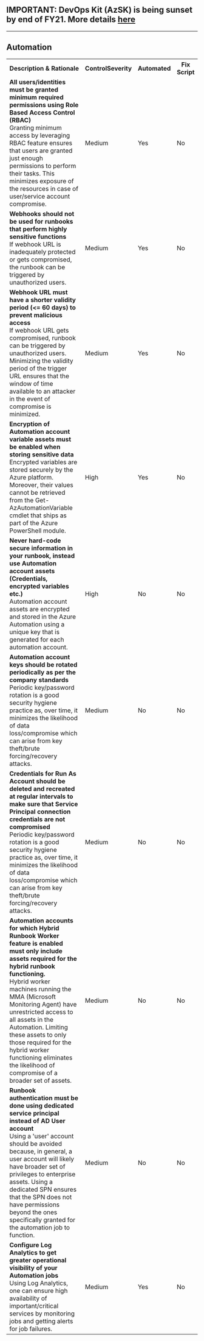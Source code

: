## IMPORTANT: DevOps Kit (AzSK) is being sunset by end of FY21. More details [here](/ReleaseNotes/AzSKSunsetNotice.md)
----------------------------------------------

<html>
<head>

</head><body>
<H2>Automation</H2><table><tr><th>Description & Rationale</th><th>ControlSeverity</th><th>Automated</th><th>Fix Script</th></tr><tr><td><b>All users/identities must be granted minimum required permissions using Role Based Access Control (RBAC)</b><br/>Granting minimum access by leveraging RBAC feature ensures that users are granted just enough permissions to perform their tasks. This minimizes exposure of the resources in case of user/service account compromise.</td><td>Medium</td><td>Yes</td><td>No</td></tr><tr><td><b>Webhooks should not be used for runbooks that perform highly sensitive functions</b><br/>If webhook URL is inadequately protected or gets compromised, the runbook can be triggered by unauthorized users.</td><td>Medium</td><td>Yes</td><td>No</td></tr><tr><td><b>Webhook URL must have a shorter validity period (<= 60 days) to prevent malicious access</b><br/>If webhook URL gets compromised, runbook can be triggered by unauthorized users. Minimizing the validity period of the trigger URL ensures that the window of time available to an attacker in the event of compromise is minimized.</td><td>Medium</td><td>Yes</td><td>No</td></tr><tr><td><b>Encryption of Automation account variable assets must be enabled when storing sensitive data</b><br/>Encrypted variables are stored securely by the Azure platform. Moreover, their values cannot be retrieved from the Get-AzAutomationVariable cmdlet that ships as part of the Azure PowerShell module.</td><td>High</td><td>Yes</td><td>No</td></tr><tr><td><b>Never hard-code secure information in your runbook, instead use Automation account assets (Credentials, encrypted variables etc.)</b><br/>Automation account assets are encrypted and stored in the Azure Automation using a unique key that is generated for each automation account.</td><td>High</td><td>No</td><td>No</td></tr><tr><td><b>Automation account keys should be rotated periodically as per the company standards</b><br/>Periodic key/password rotation is a good security hygiene practice as, over time, it minimizes the likelihood of data loss/compromise which can arise from key theft/brute forcing/recovery attacks.</td><td>Medium</td><td>No</td><td>No</td></tr><tr><td><b>Credentials for Run As Account should be deleted and recreated at regular intervals to make sure that Service Principal connection credentials are not compromised</b><br/>Periodic key/password rotation is a good security hygiene practice as, over time, it minimizes the likelihood of data loss/compromise which can arise from key theft/brute forcing/recovery attacks.</td><td>Medium</td><td>No</td><td>No</td></tr><tr><td><b>Automation accounts for which Hybrid Runbook Worker feature is enabled must only include assets required for the hybrid runbook functioning.</b><br/>Hybrid worker machines running the MMA (Microsoft Monitoring Agent) have unrestricted access to all assets in the Automation. Limiting these assets to only those required for the hybrid worker functioning eliminates the likelihood of compromise of a broader set of assets.</td><td>Medium</td><td>No</td><td>No</td></tr><tr><td><b>Runbook authentication must be done using dedicated service principal instead of AD User account </b><br/>Using a 'user' account should be avoided because, in general, a user account will likely have broader set of privileges to enterprise assets. Using a dedicated SPN ensures that the SPN does not have permissions beyond the ones specifically granted for the automation job to function.</td><td>Medium</td><td>No</td><td>No</td></tr><tr><td><b>Configure Log Analytics to get greater operational visibility of your Automation jobs</b><br/>Using Log Analytics, one can ensure high availability of important/critical services by monitoring jobs and getting alerts for job failures.</td><td>Medium</td><td>Yes</td><td>No</td></tr></table>
<table>
</table>
</body></html>
